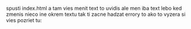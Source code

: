 spusti index.html a tam vies menit text to uvidis ale men iba text lebo ked zmenis nieco ine okrem textu tak ti zacne hadzat errory
to ako to vyzera si vies pozriet tu: 
